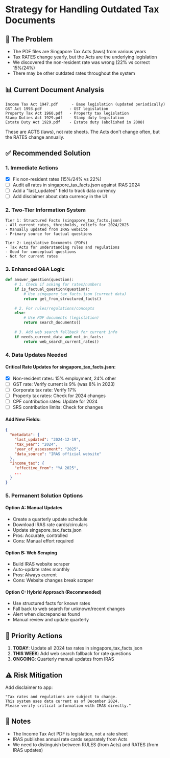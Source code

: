 # Strategy for Handling Outdated Tax Documents

## 🚨 The Problem
- The PDF files are Singapore Tax Acts (laws) from various years
- Tax RATES change yearly, but the Acts are the underlying legislation
- We discovered the non-resident rate was wrong (22% vs correct 15%/24%)
- There may be other outdated rates throughout the system

## 📊 Current Document Analysis
```
Income Tax Act 1947.pdf      - Base legislation (updated periodically)
GST Act 1993.pdf            - GST legislation 
Property Tax Act 1960.pdf   - Property tax legislation
Stamp Duties Act 1929.pdf   - Stamp duty legislation
Estate Duty Act 1929.pdf    - Estate duty (abolished in 2008)
```

These are ACTS (laws), not rate sheets. The Acts don't change often, but the RATES change annually.

## ✅ Recommended Solution

### 1. **Immediate Actions**
- [x] Fix non-resident rates (15%/24% vs 22%)
- [ ] Audit all rates in singapore_tax_facts.json against IRAS 2024
- [ ] Add a "last_updated" field to track data currency
- [ ] Add disclaimer about data currency in the UI

### 2. **Two-Tier Information System**
```
Tier 1: Structured Facts (singapore_tax_facts.json)
- All current rates, thresholds, reliefs for 2024/2025
- Manually updated from IRAS website
- Primary source for factual questions

Tier 2: Legislative Documents (PDFs)
- Tax Acts for understanding rules and regulations
- Good for conceptual questions
- Not for current rates
```

### 3. **Enhanced Q&A Logic**
```python
def answer_question(question):
    # 1. Check if asking for rates/numbers
    if is_factual_question(question):
        # Use singapore_tax_facts.json (current data)
        return get_from_structured_facts()
    
    # 2. For rules/regulations/concepts
    else:
        # Use PDF documents (legislation)
        return search_documents()
    
    # 3. Add web search fallback for current info
    if needs_current_data and not_in_facts:
        return web_search_current_rates()
```

### 4. **Data Updates Needed**

#### Critical Rate Updates for singapore_tax_facts.json:
- [x] Non-resident rates: 15% employment, 24% other
- [ ] GST rate: Verify current is 9% (was 8% in 2023)
- [ ] Corporate tax rate: Verify 17%
- [ ] Property tax rates: Check for 2024 changes
- [ ] CPF contribution rates: Update for 2024
- [ ] SRS contribution limits: Check for changes

#### Add New Fields:
```json
{
  "metadata": {
    "last_updated": "2024-12-19",
    "tax_year": "2024",
    "year_of_assessment": "2025",
    "data_source": "IRAS official website"
  },
  "income_tax": {
    "effective_from": "YA 2025",
    ...
  }
}
```

### 5. **Permanent Solution Options**

#### Option A: Manual Updates
- Create a quarterly update schedule
- Download IRAS rate cards/circulars
- Update singapore_tax_facts.json
- Pros: Accurate, controlled
- Cons: Manual effort required

#### Option B: Web Scraping
- Build IRAS website scraper
- Auto-update rates monthly
- Pros: Always current
- Cons: Website changes break scraper

#### Option C: Hybrid Approach (Recommended)
- Use structured facts for known rates
- Fall back to web search for unknown/recent changes
- Alert when discrepancies found
- Manual review and update quarterly

## 🎯 Priority Actions

1. **TODAY**: Update all 2024 tax rates in singapore_tax_facts.json
2. **THIS WEEK**: Add web search fallback for rate questions
3. **ONGOING**: Quarterly manual updates from IRAS

## ⚠️ Risk Mitigation

Add disclaimer to app:
```
"Tax rates and regulations are subject to change. 
This system uses data current as of December 2024.
Please verify critical information with IRAS directly."
```

## 📝 Notes
- The Income Tax Act PDF is legislation, not a rate sheet
- IRAS publishes annual rate cards separately from Acts
- We need to distinguish between RULES (from Acts) and RATES (from IRAS updates)